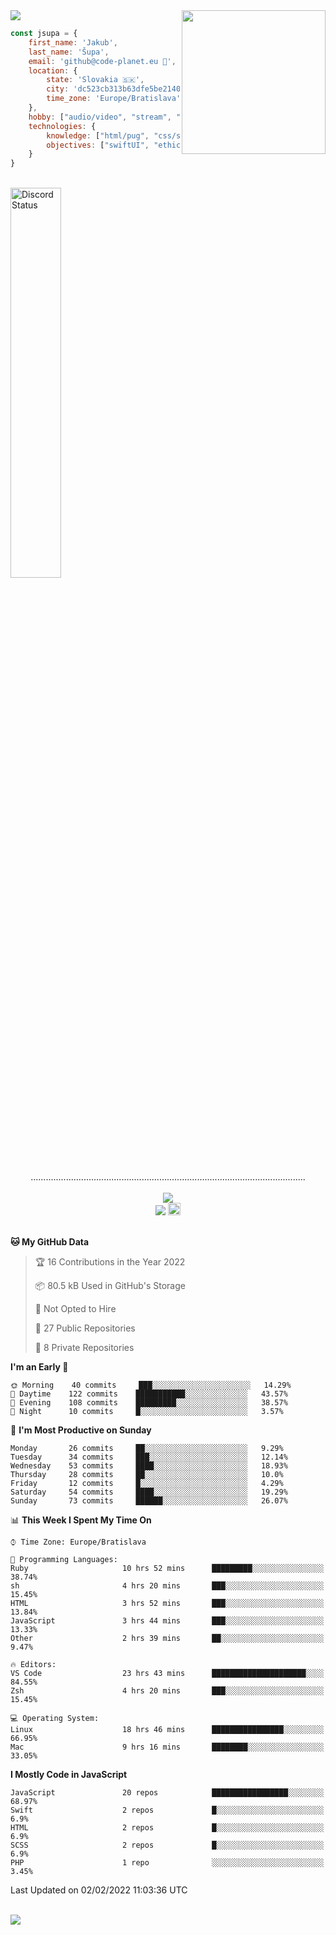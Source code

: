 
<img src="https://creepy-corp.eu/pika-bg.png">
<img align='right' src="https://creepy-corp.eu/pika.gif" width="230">
<br>

```js
const jsupa = {
    first_name: 'Jakub',
    last_name: 'Šupa',
    email: 'github@code-planet.eu 📧',
    location: {
        state: 'Slovakia 🇸🇰',
        city: 'dc523cb313b63dfe5be2140b0c05b3bc',
        time_zone: 'Europe/Bratislava'
    },
    hobby: ["audio/video", "stream", "3D modelling/printing", "crypto (XRP 🤍)", "IoT/DIY", "tech"],
    technologies: {
        knowledge: ["html/pug", "css/scss", "javascript/jquery", "vue/react", "nodejs", "ruby on rails", "php", "pgsql/mysql"],
        objectives: ["swiftUI", "ethical hacking", "boost all knowledge to master class"]
    }
}

  ```

<br>
<img width="40%" alt="Discord Status" src="https://lanyard.cnrad.dev/api/616613956676485122?borderRadius=6px&bg=161b22"><br>
<p align="center">
.............................................................................................................
<br><br>
<a href="https://wakatime.com/@698e3ae2-2e7a-4cf6-a9e7-192f2b7d1525"><img src="https://wakatime.com/badge/user/698e3ae2-2e7a-4cf6-a9e7-192f2b7d1525.svg"></a><br>
<img src="https://visitor-badge.laobi.icu/badge?page_id=jsupa.jsupa">
<a href='https://ko-fi.com/Y8Y246Y0V' target='_blank'>
    <img src="https://img.shields.io/badge/buy%20me%20a%20coffee-donate-yellow.svg" alt="Buy Me A Coffee donate button" height="20px"/>
</a>
<br><br>

<!--START_SECTION:waka-->
**🐱 My GitHub Data** 

> 🏆 16 Contributions in the Year 2022
 > 
> 📦 80.5 kB Used in GitHub's Storage 
 > 
> 🚫 Not Opted to Hire
 > 
> 📜 27 Public Repositories 
 > 
> 🔑 8 Private Repositories  
 > 
**I'm an Early 🐤** 

```text
🌞 Morning    40 commits     ███░░░░░░░░░░░░░░░░░░░░░░   14.29% 
🌆 Daytime    122 commits    ███████████░░░░░░░░░░░░░░   43.57% 
🌃 Evening    108 commits    █████████░░░░░░░░░░░░░░░░   38.57% 
🌙 Night      10 commits     █░░░░░░░░░░░░░░░░░░░░░░░░   3.57%

```
📅 **I'm Most Productive on Sunday** 

```text
Monday       26 commits     ██░░░░░░░░░░░░░░░░░░░░░░░   9.29% 
Tuesday      34 commits     ███░░░░░░░░░░░░░░░░░░░░░░   12.14% 
Wednesday    53 commits     ████░░░░░░░░░░░░░░░░░░░░░   18.93% 
Thursday     28 commits     ██░░░░░░░░░░░░░░░░░░░░░░░   10.0% 
Friday       12 commits     █░░░░░░░░░░░░░░░░░░░░░░░░   4.29% 
Saturday     54 commits     ████░░░░░░░░░░░░░░░░░░░░░   19.29% 
Sunday       73 commits     ██████░░░░░░░░░░░░░░░░░░░   26.07%

```


📊 **This Week I Spent My Time On** 

```text
⌚︎ Time Zone: Europe/Bratislava

💬 Programming Languages: 
Ruby                     10 hrs 52 mins      █████████░░░░░░░░░░░░░░░░   38.74% 
sh                       4 hrs 20 mins       ███░░░░░░░░░░░░░░░░░░░░░░   15.45% 
HTML                     3 hrs 52 mins       ███░░░░░░░░░░░░░░░░░░░░░░   13.84% 
JavaScript               3 hrs 44 mins       ███░░░░░░░░░░░░░░░░░░░░░░   13.33% 
Other                    2 hrs 39 mins       ██░░░░░░░░░░░░░░░░░░░░░░░   9.47%

🔥 Editors: 
VS Code                  23 hrs 43 mins      █████████████████████░░░░   84.55% 
Zsh                      4 hrs 20 mins       ███░░░░░░░░░░░░░░░░░░░░░░   15.45%

💻 Operating System: 
Linux                    18 hrs 46 mins      ████████████████░░░░░░░░░   66.95% 
Mac                      9 hrs 16 mins       ████████░░░░░░░░░░░░░░░░░   33.05%

```

**I Mostly Code in JavaScript** 

```text
JavaScript               20 repos            █████████████████░░░░░░░░   68.97% 
Swift                    2 repos             █░░░░░░░░░░░░░░░░░░░░░░░░   6.9% 
HTML                     2 repos             █░░░░░░░░░░░░░░░░░░░░░░░░   6.9% 
SCSS                     2 repos             █░░░░░░░░░░░░░░░░░░░░░░░░   6.9% 
PHP                      1 repo              ░░░░░░░░░░░░░░░░░░░░░░░░░   3.45%

```



 Last Updated on 02/02/2022 11:03:36 UTC
<!--END_SECTION:waka-->

</p><br>
<img src="https://creepy-corp.eu/pika-bg-bottom.png">
